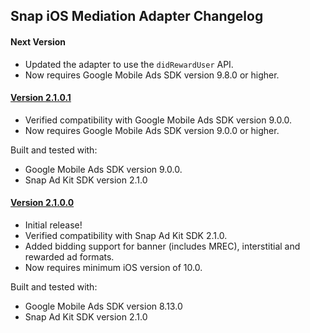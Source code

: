 ## Snap iOS Mediation Adapter Changelog

#### Next Version
- Updated the adapter to use the `didRewardUser` API.
- Now requires Google Mobile Ads SDK version 9.8.0 or higher.

#### [Version 2.1.0.1](https://dl.google.com/googleadmobadssdk/mediation/ios/snap/SnapAdapter-2.1.0.1.zip)
- Verified compatibility with Google Mobile Ads SDK version 9.0.0.
- Now requires Google Mobile Ads SDK version 9.0.0 or higher.

Built and tested with:
- Google Mobile Ads SDK version 9.0.0.
- Snap Ad Kit SDK version 2.1.0

#### [Version 2.1.0.0](https://dl.google.com/googleadmobadssdk/mediation/ios/snap/SnapAdapter-2.1.0.0.zip)
- Initial release!
- Verified compatibility with Snap Ad Kit SDK 2.1.0.
- Added bidding support for banner (includes MREC), interstitial and rewarded ad formats.
- Now requires minimum iOS version of 10.0.

Built and tested with:
- Google Mobile Ads SDK version 8.13.0
- Snap Ad Kit SDK version 2.1.0
